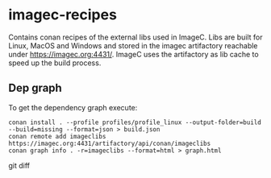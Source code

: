 # imagec-recipes

Contains conan recipes of the external libs used in ImageC.
Libs are built for Linux, MacOS and Windows and stored in the imagec artifactory reachable under https://imagec.org:4431/.
ImageC uses the artifactory as lib cache to speed up the build process.

## Dep graph

To get the dependency graph execute:

```
conan install . --profile profiles/profile_linux --output-folder=build --build=missing --format=json > build.json
conan remote add imageclibs https://imagec.org:4431/artifactory/api/conan/imageclibs
conan graph info . -r=imageclibs --format=html > graph.html
```

git diff